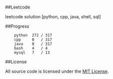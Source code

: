 ##Leetcode

leetcode solution [python, cpp, java, shell, sql]

##Progress

```	
    python  272 / 317
    cpp     0   / 317
    java    0   / 317
    bash    4   / 4
    mysql   7   / 13
```

##License

All source code is licensed under the [MIT License](https://raw.githubusercontent.com/luosch/leetcode/master/LICENSE).
